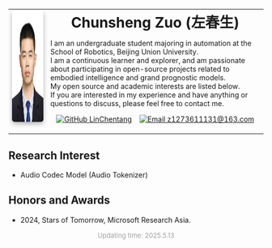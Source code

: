 <table>
  <tr>
    <td>
      <a href="./"><img src="../images/ChunshengZuo.jpg" alt="Chunsheng Zuo Profile Photo" width="220px" height="220px" style="box-shadow: 0px 4px 10px rgba(0, 0, 0, 0.3); border-radius: 5px;" /></a>&nbsp;
    </td>
    <td align="left"> 
      <h1 style="margin-top: 0; margin-bottom: 10px; text-align: center;">Chunsheng Zuo (<span style="font-family:Microsoft YaHei">左春生</span>)</a></h1>
      <p>
        I am an undergraduate student majoring in automation at the School of Robotics, Beijing Union University.<br>
        I am a continuous learner and explorer, and am passionate about participating in open-source projects related to embodied intelligence and grand prognostic models.<br>
        My open source and academic interests are listed below.<br>
        If you are interested in my experience and have anything or questions to discuss, please feel free to contact me.
      </p>
      <p style="text-align: center;">
        <a href="https://github.com/LinChentang" target="_blank" rel="noopener noreferrer"><img src="https://img.shields.io/badge/GitHub-LinChentang-blue" alt="GitHub LinChentang"></a>&nbsp; &nbsp;
        <a href="mailto:z1273611131@163.com"><img src="https://img.shields.io/badge/Email-z1273611131@163.com-red" alt="Email z1273611131@163.com"></a>
      </p>
    </td>
  </tr>
</table>

<h2 id="Interest">Research Interest</h2>
<ul>
  <li>Audio Codec Model (Audio Tokenizer)</li>
</ul>

<h2 id="Honors and awards">Honors and Awards</h2>
<ul>
  <li>2024, Stars of Tomorrow, Microsoft Research Asia.</li>
</ul>

<p style="text-align:center; font-size:small; color:#A0A0A0;">
  Updating time: 2025.5.13
</p>